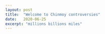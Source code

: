 ```yaml
---
layout: post
title:  "Welcome to Chinmoy controversies"
date:   2020-06-25
excerpt: "millions billions miles"
---
```

